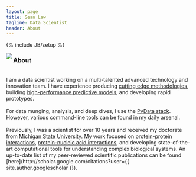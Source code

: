 ```yaml
---
layout: page
title: Sean Law
tagline: Data Scientist
header: About
---
```

{% include JB/setup %}

<img class="img-left" align="left" src="{{site.url}}/assets/images/seanlaw.thumb.png">
<h3>About</h3> 
<br>
I am a data scientist working on a multi-talented advanced technology and innovation team. I have experience producing <a href="http://pubs.acs.org/doi/abs/10.1021/jz501811k">cutting edge methodologies</a>, building <a href="http://onlinelibrary.wiley.com/doi/10.1002/jcc.23683/abstract">high-performance predictive models</a>, and developing rapid prototypes.
<br><br>
For data munging, analysis, and deep dives, I use the <a href="http://www.pydata.org">PyData stack</a>. However, various command-line tools can be found in my daily arsenal.
<br><br>
Previously, I was a scientist for over 10 years and received my doctorate from <a href="http://www.msu.edu">Michigan State University</a>. My work focused on <a href="http://www.pnas.org/content/111/33/12067.short">protein-protein interactions</a>, <a href="http://www.sciencedirect.com/science/article/pii/S0006349511011763">protein-nucleic acid interactions</a>, and developing state-of-the-art computational tools for understanding complex biological systems. An up-to-date list of my peer-reviewed scientific publications can be found [here](http://scholar.google.com/citations?user={{ site.author.googlescholar }}).
<br>
<br>
